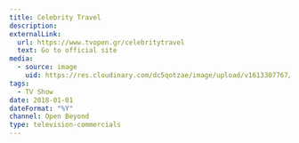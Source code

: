 ```yaml
---
title: Celebrity Travel
description: 
externalLink:
  url: https://www.tvopen.gr/celebritytravel
  text: Go to official site
media:
  - source: image
    uid: https://res.cloudinary.com/dc5qotzae/image/upload/v1613307767/daskalakismanos/misc/celebrity-travel.jpg
tags: 
  - TV Show
date: 2018-01-01
dateFormat: "%Y"
channel: Open Beyond
type: television-commercials
---
```

